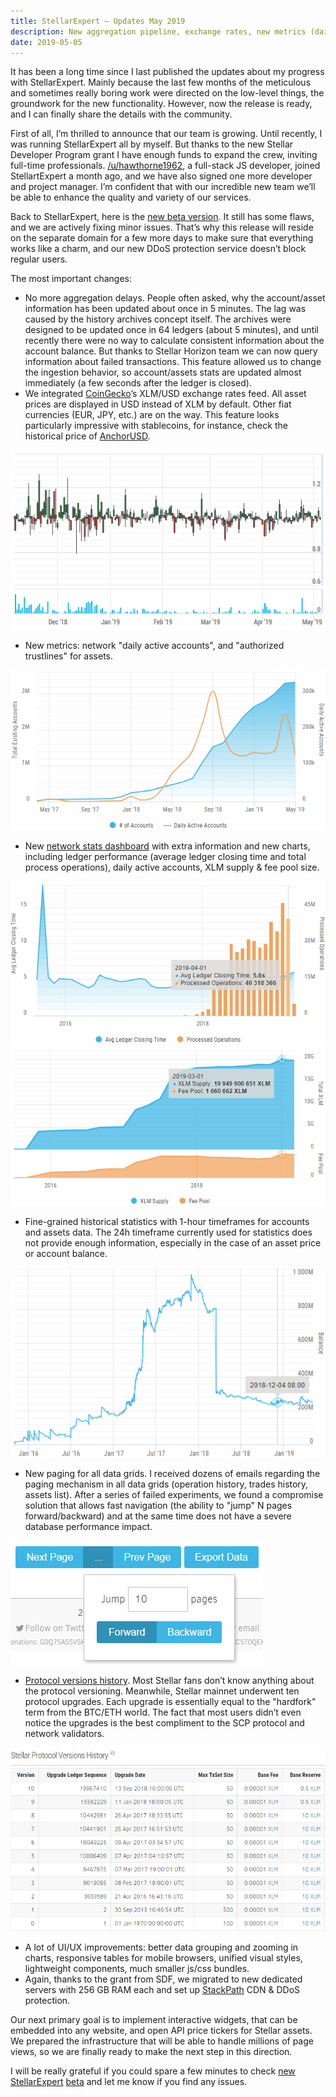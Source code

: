 ```yaml
---
title: StellarExpert – Updates May 2019
description: New aggregation pipeline, exchange rates, new metrics (daily active accounts and authorized trustlines), fine-grained historical statistics, paging, and more.
date: 2019-05-05
---
```


It has been a long time since I last published the updates about my progress with StellarExpert. Mainly because the last few months of the meticulous and sometimes really boring work were directed on the low-level things, the groundwork for the new functionality. However, now the release is ready, and I can finally share the details with the community.

First of all, I’m thrilled to announce that our team is growing. Until recently, I was running StellarExpert all by myself. But thanks to the new Stellar Developer Program grant I have enough funds to expand the crew, inviting full-time professionals. [/u/hawthorne1962](https://www.reddit.com/u/hawthorne1962), a full-stack JS developer, joined StellartExpert a month ago, and we have also signed one more developer and project manager. I’m confident that with our incredible new team we’ll be able to enhance the quality and variety of our services.

Back to StellarExpert, here is the [new beta version](https://preview.stellar.expert/). It still has some flaws, and we are actively fixing minor issues. That’s why this release will reside on the separate domain for a few more days to make sure that everything works like a charm, and our new DDoS protection service doesn’t block regular users.

The most important changes:

* No more aggregation delays. People often asked, why the account/asset information has been updated about once in 5 minutes. The lag was caused by the history archives concept itself. The archives were designed to be updated once in 64 ledgers (about 5 minutes), and until recently there were no way to calculate consistent information about the account balance. But thanks to Stellar Horizon team we can now query information about failed transactions. This feature allowed us to change the ingestion behavior, so account/assets stats are updated almost immediately (a few seconds after the ledger is closed).
* We integrated [CoinGecko](https://www.coingecko.com)’s XLM/USD exchange rates feed. All asset prices are displayed in USD instead of XLM by default. Other fiat currencies (EUR, JPY, etc.) are on the way. This feature looks particularly impressive with stablecoins, for instance, check the historical price of [AnchorUSD](https://preview.stellar.expert/explorer/public/asset/USD-GDUKMGUGDZQK6YHYA5Z6AY2G4XDSZPSZ3SW5UN3ARVMO6QSRDWP5YLEX).

![Price chart adjusted in USD](price-in-usd.png)

* New metrics: network "daily active accounts", and "authorized trustlines" for assets.

![Daily active accounts chart](daily-active-accounts.png)

* New [network stats dashboard](https://preview.stellar.expert/explorer/public/network-activity) with extra information and new charts, including ledger performance (average ledger closing time and total process operations), daily active accounts, XLM supply & fee pool size.

![Ledger stats chart](ledger-stats.png)
![XLM supply stats chart](supply-stats.png)

* Fine-grained historical statistics with 1-hour timeframes for accounts and assets data. The 24h timeframe currently used for statistics does not provide enough information, especially in the case of an asset price or account balance.

![Accounts history chart](accounts-history-chart.png)

* New paging for all data grids. I received dozens of emails regarding the paging mechanism in all data grids (operation history, trades history, assets list). After a series of failed experiments, we found a compromise solution that allows fast navigation (the ability to "jump" N pages forward/backward) and at the same time does not have a severe database performance impact.

![Operations list paging](paging.png)

* [Protocol versions history](https://preview.stellar.expert/explorer/public/protocol-history). Most Stellar fans don’t know anything about the protocol versioning. Meanwhile, Stellar mainnet underwent ten protocol upgrades. Each upgrade is essentially equal to the "hardfork" term from the BTC/ETH world. The fact that most users didn’t even notice the upgrades is the best compliment to the SCP protocol and network validators.

![Protocol versions history](protocol-history.png)

* A lot of UI/UX improvements: better data grouping and zooming in charts, responsive tables for mobile browsers, unified visual styles, lightweight components, much smaller js/css bundles.
* Again, thanks to the grant from SDF, we migrated to new dedicated servers with 256 GB RAM each and set up [StackPath](https://www.stackpath.com/) CDN & DDoS protection.

Our next primary goal is to implement interactive widgets, that can be embedded into any website, and open API price tickers for Stellar assets. We prepared the infrastructure that will be able to handle millions of page views, so we are finally ready to make the next step in this direction.

I will be really grateful if you could spare a few minutes to check [new StellarExpert](https://preview.stellar.expert/) [beta](https://preview.stellar.expert/) and let me know if you find any issues.